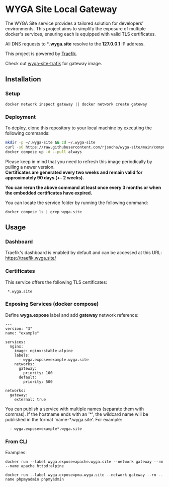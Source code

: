 # WYGA Site Local Gateway

The WYGA Site service provides a tailored solution for developers' environments. This project aims to simplify the exposure of multiple docker's services, ensuring each is equipped with valid TLS certificates.

All DNS requests to ***.wyga.site** resolve to the **127.0.0.1** IP address.

This project is powered by [Traefik](https://traefik.io/traefik/).

Check out [wyga-site-trafik](https://github.com/rjsocha/wyga-site-traefik) for gateway image.

## Installation

### Setup

  ```
  docker network inspect gateway || docker network create gateway
  ```

### Deployment

To deploy, clone this repository to your local machine by executing the following commands:

  ```bash
  mkdir -p ~/.wyga-site && cd ~/.wyga-site
  curl -sO https://raw.githubusercontent.com/rjsocha/wyga-site/main/compose.yaml
  docker compose up -d --pull always
  ```

Please keep in mind that you need to refresh this image periodically by pulling a newer version.\
**Certificates are generated every two weeks and remain valid for approximately 90 days (+- 2 weeks).**

**You can rerun the above command at least once every 3 months or when the embedded certificates have expired.**

You can locate the service folder by running the following command:

```
docker compose ls | grep wyga-site
```

## Usage

### Dashboard

  Traefik's dashboard is enabled by default and can be accessed at this URL: https://traefik.wyga.site/

### Certificates

  This service offers the following TLS certificates:

  ```
   *.wyga.site
  ```

### Exposing Services (docker compose)

  Define **wyga.expose** label and add **gateway** network reference:

  ```
  ---
  version: "3"
  name: "example"

  services:
    nginx:
      image: nginx:stable-alpine
      labels:
        - wyga.expose=example.wyga.site
      networks:
        gateway:
          priority: 100
        default:
          priority: 500

  networks:
    gateway:
      external: true
  ```

  You can publish a service with multiple names (separate them with commas). If the hostname ends with an '\*', the wildcard name will be published in the format 'name-\*.wyga.site'. For example:

```
  - wyga.expose=example*.wyga.site
```

### From CLI

  Examples:

  ```
  docker run --label wyga.expose=apache.wyga.site --network gateway --rm --name apache httpd:alpine
  ```

  ```
  docker run --label wyga.expose=pma.wyga.site --network gateway --rm --name phpmyadmin phpmyadmin
  ```
